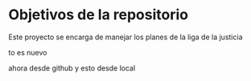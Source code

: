 # Objetivos de la repositorio

Este proyecto se encarga de manejar los planes de la liga de la justicia



to es nuevo

ahora desde github
y esto desde local
